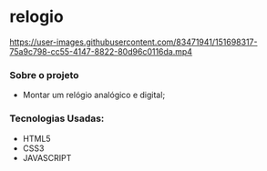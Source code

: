 # relogio
 


https://user-images.githubusercontent.com/83471941/151698317-75a9c798-cc55-4147-8822-80d96c0116da.mp4


### Sobre o projeto
- Montar um relógio analógico e digital;

### Tecnologias Usadas:
- HTML5
- CSS3
- JAVASCRIPT
